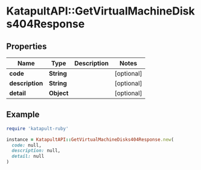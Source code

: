 # KatapultAPI::GetVirtualMachineDisks404Response

## Properties

| Name | Type | Description | Notes |
| ---- | ---- | ----------- | ----- |
| **code** | **String** |  | [optional] |
| **description** | **String** |  | [optional] |
| **detail** | **Object** |  | [optional] |

## Example

```ruby
require 'katapult-ruby'

instance = KatapultAPI::GetVirtualMachineDisks404Response.new(
  code: null,
  description: null,
  detail: null
)
```

